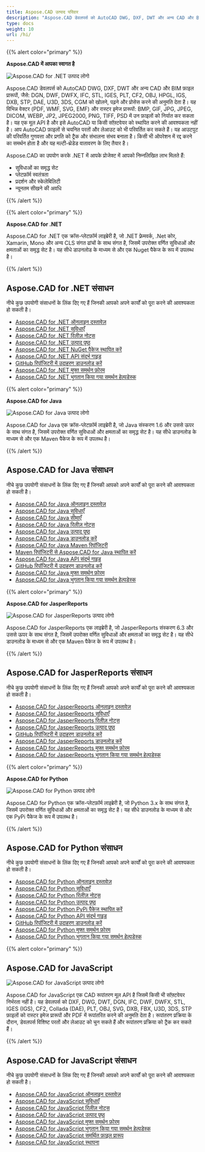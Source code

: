 ```yaml
---
title: Aspose.CAD उत्पाद परिवार
description: "Aspose.CAD डेवलपर्स को AutoCAD DWG, DXF, DWT और अन्य CAD और BIM फ़ाइल प्रारूपों, जैसे: DGN, DWF, DWFX, IFC, STL, IGES, PLT, CF2, OBJ, HPGL, IGS, DXB, STP, DAE, U3D, 3DS, CGM को खोलने, पढ़ने और प्रोसेस करने की अनुमति देता है।"
type: docs
weight: 10
url: /hi/
---
```


{{% alert color="primary" %}}

**Aspose.CAD में आपका स्वागत है**

![Aspose.CAD for .NET उत्पाद लोगो](/_assets/home_1.png)

Aspose.CAD डेवलपर्स को AutoCAD DWG, DXF, DWT और अन्य CAD और BIM फ़ाइल प्रारूपों, जैसे: DGN, DWF, DWFX, IFC, STL, IGES, PLT, CF2, OBJ, HPGL, IGS, DXB, STP, DAE, U3D, 3DS, CGM को खोलने, पढ़ने और प्रोसेस करने की अनुमति देता है। यह विभिन्न वेक्टर (PDF, WMF, SVG, EMF) और रास्टर इमेज प्रारूपों: BMP, GIF, JPG, JPEG, DICOM, WEBP, JP2, JPEG2000, PNG, TIFF, PSD में उन फ़ाइलों को निर्यात कर सकता है। यह एक मूल API है और इसे AutoCAD या किसी सॉफ़्टवेयर को स्थापित करने की आवश्यकता नहीं है। आप AutoCAD फ़ाइलों से चयनित परतों और लेआउट को भी परिवर्तित कर सकते हैं।
यह आउटपुट की परिवर्तित गुणवत्ता और प्रगति को ट्रैक और संभालना संभव बनाता है। किसी भी ऑपरेशन में रद्द करने का समर्थन होता है और यह मल्टी-थ्रेडेड वातावरण के लिए तैयार है।

Aspose.CAD का उपयोग करके .NET में आपके प्रोजेक्ट में आपको निम्नलिखित लाभ मिलते हैं:

- सुविधाओं का समृद्ध सेट
- प्लेटफ़ॉर्म स्वतंत्रता
- प्रदर्शन और स्केलेबिलिटी
- न्यूनतम सीखने की अवधि

{{% /alert %}}

{{% alert color="primary" %}}

**Aspose.CAD for .NET**

Aspose.CAD for .NET एक क्रॉस-प्लेटफ़ॉर्म लाइब्रेरी है, जो .NET फ़्रेमवर्क, .Net कोर, Xamarin, Mono और अन्य CLS संगत ढांचों के साथ संगत है, जिसमें उपरोक्त वर्णित सुविधाओं और क्षमताओं का समृद्ध सेट है। यह सीधे डाउनलोड के माध्यम से और एक Nuget पैकेज के रूप में उपलब्ध है।

{{% /alert %}}

## **Aspose.CAD for .NET संसाधन**

नीचे कुछ उपयोगी संसाधनों के लिंक दिए गए हैं जिनकी आपको अपने कार्यों को पूरा करने की आवश्यकता हो सकती है।

- [Aspose.CAD for .NET ऑनलाइन दस्तावेज़](/hi/cad/net/)
- [Aspose.CAD for .NET सुविधाएँ](/hi/cad/net/product-overview/#advanced-api-features)
- [Aspose.CAD for .NET रिलीज़ नोट्स](https://releases.aspose.com/cad/net/release-notes/)
- [Aspose.CAD for .NET उत्पाद पृष्ठ](https://products.aspose.com/cad/net/)
- [Aspose.CAD for .NET NuGet पैकेज स्थापित करें](https://www.nuget.org/packages/Aspose.CAD/)
- [Aspose.CAD for .NET API संदर्भ गाइड](https://reference.aspose.com/cad/net)
- [GitHub रिपॉजिटरी में उदाहरण डाउनलोड करें](https://github.com/aspose-cad/Aspose.CAD-for-.NET)
- [Aspose.CAD for .NET मुफ्त समर्थन फ़ोरम](https://forum.aspose.com/c/cad/19)
- [Aspose.CAD for .NET भुगतान किया गया समर्थन हेल्पडेस्क](https://helpdesk.aspose.com/)

{{% alert color="primary" %}}

**Aspose.CAD for Java**

![Aspose.CAD for Java उत्पाद लोगो](/_assets/home_2.png)

Aspose.CAD for Java एक क्रॉस-प्लेटफ़ॉर्म लाइब्रेरी है, जो Java संस्करण 1.6 और उससे ऊपर के साथ संगत है, जिसमें उपरोक्त वर्णित सुविधाओं और क्षमताओं का समृद्ध सेट है। यह सीधे डाउनलोड के माध्यम से और एक Maven पैकेज के रूप में उपलब्ध है।

{{% /alert %}}

## **Aspose.CAD for Java संसाधन**

नीचे कुछ उपयोगी संसाधनों के लिंक दिए गए हैं जिनकी आपको अपने कार्यों को पूरा करने की आवश्यकता हो सकती है।

- [Aspose.CAD for Java ऑनलाइन दस्तावेज़](/hi/cad/java/)
- [Aspose.CAD for Java सुविधाएँ](/hi/cad/java/product-overview/#advanced-api-features)
- [Aspose.CAD for Java सीमाएँ](/hi/cad/java/product-overview/#not-yet-supported)
- [Aspose.CAD for Java रिलीज़ नोट्स](https://releases.aspose.com/cad/java/release-notes/)
- [Aspose.CAD for Java उत्पाद पृष्ठ](https://products.aspose.com/cad/java/)
- [Aspose.CAD for Java डाउनलोड करें](https://releases.aspose.com/cad/java/)
- [Aspose.CAD for Java Maven रिपॉजिटरी](https://releases.aspose.com/java/repo/com/aspose/aspose-cad/)
- [Maven रिपॉजिटरी से Aspose.CAD for Java स्थापित करें](/hi/cad/java/installation/)
- [Aspose.CAD for Java API संदर्भ गाइड](https://reference.aspose.com/cad/java)
- [GitHub रिपॉजिटरी में उदाहरण डाउनलोड करें](https://github.com/aspose-cad/Aspose.CAD-for-Java)
- [Aspose.CAD for Java मुफ्त समर्थन फ़ोरम](https://forum.aspose.com/c/cad/19)
- [Aspose.CAD for Java भुगतान किया गया समर्थन हेल्पडेस्क](https://helpdesk.aspose.com/)

{{% alert color="primary" %}}

**Aspose.CAD for JasperReports**

![Aspose.CAD for JasperReports उत्पाद लोगो](/_assets/home_3.png)

Aspose.CAD for JasperReports एक लाइब्रेरी है, जो JasperReports संस्करण 6.3 और उससे ऊपर के साथ संगत है, जिसमें उपरोक्त वर्णित सुविधाओं और क्षमताओं का समृद्ध सेट है। यह सीधे डाउनलोड के माध्यम से और एक Maven पैकेज के रूप में उपलब्ध है।

{{% /alert %}}

## **Aspose.CAD for JasperReports संसाधन**

नीचे कुछ उपयोगी संसाधनों के लिंक दिए गए हैं जिनकी आपको अपने कार्यों को पूरा करने की आवश्यकता हो सकती है।

- [Aspose.CAD for JasperReports ऑनलाइन दस्तावेज़](/hi/cad/jasperreports/)
- [Aspose.CAD for JasperReports सुविधाएँ](/hi/cad/jasperreports/features-overview/)
- [Aspose.CAD for JasperReports रिलीज़ नोट्स](https://releases.aspose.com/cad/jasperreports/release-notes/)
- [Aspose.CAD for JasperReports उत्पाद पृष्ठ](https://products.aspose.com/cad/jasperreports/)
- [GitHub रिपॉजिटरी में उदाहरण डाउनलोड करें](https://github.com/aspose-cad/Aspose.CAD-for-JasperReports)
- [Aspose.CAD for JasperReports डाउनलोड करें](https://downloads.aspose.com/cad/jasperreports)
- [Aspose.CAD for JasperReports मुफ्त समर्थन फ़ोरम](https://forum.aspose.com/c/cad/19)
- [Aspose.CAD for JasperReports भुगतान किया गया समर्थन हेल्पडेस्क](https://helpdesk.aspose.com/)

{{% alert color="primary" %}}

**Aspose.CAD for Python**

![Aspose.CAD for Python उत्पाद लोगो](/_assets/home_4.png)

Aspose.CAD for Python एक क्रॉस-प्लेटफ़ॉर्म लाइब्रेरी है, जो Python 3.x के साथ संगत है, जिसमें उपरोक्त वर्णित सुविधाओं और क्षमताओं का समृद्ध सेट है। यह सीधे डाउनलोड के माध्यम से और एक PyPi पैकेज के रूप में उपलब्ध है।

{{% /alert %}}

## **Aspose.CAD for Python संसाधन**

नीचे कुछ उपयोगी संसाधनों के लिंक दिए गए हैं जिनकी आपको अपने कार्यों को पूरा करने की आवश्यकता हो सकती है।

- [Aspose.CAD for Python ऑनलाइन दस्तावेज़](/hi/cad/python-net/)
- [Aspose.CAD for Python सुविधाएँ](/hi/cad/python-net/product-overview/#advanced-api-features)
- [Aspose.CAD for Python रिलीज़ नोट्स](https://releases.aspose.com/cad/python-net/release-notes/)
- [Aspose.CAD for Python उत्पाद पृष्ठ](https://products.aspose.com/cad/python-net/)
- [Aspose.CAD for Python PyPi पैकेज स्थापित करें](https://pypi.org/project/aspose-cad/)
- [Aspose.CAD for Python API संदर्भ गाइड](https://reference.aspose.com/cad/python-net)
- [GitHub रिपॉजिटरी में उदाहरण डाउनलोड करें](https://github.com/aspose-cad/Aspose.CAD-for-Python)
- [Aspose.CAD for Python मुफ्त समर्थन फ़ोरम](https://forum.aspose.com/c/cad/19)
- [Aspose.CAD for Python भुगतान किया गया समर्थन हेल्पडेस्क](https://helpdesk.aspose.com/)

{{% alert color="primary" %}}

## **Aspose.CAD for JavaScript**

![Aspose.CAD for JavaScript उत्पाद लोगो](/_assets/home_5.png)

Aspose.CAD for JavaScript एक CAD रूपांतरण मूल API है जिसमें किसी भी सॉफ़्टवेयर निर्भरता नहीं है। यह डेवलपर्स को DXF, DWG, DWT, DGN, IFC, DWF, DWFX, STL, IGES (IGS), CF2, Collada (DAE), PLT, OBJ, SVG, DXB, FBX, U3D, 3DS, STP फ़ाइलों को रास्टर इमेज प्रारूपों और PDF में रूपांतरित करने की अनुमति देता है।
रूपांतरण प्रक्रिया के दौरान, डेवलपर्स विशिष्ट परतों और लेआउट को चुन सकते हैं और रूपांतरण प्रक्रिया को ट्रैक कर सकते हैं।

{{% /alert %}}

## **Aspose.CAD for JavaScript संसाधन**

नीचे कुछ उपयोगी संसाधनों के लिंक दिए गए हैं जिनकी आपको अपने कार्यों को पूरा करने की आवश्यकता हो सकती है।

- [Aspose.CAD for JavaScript ऑनलाइन दस्तावेज़](/hi/cad/javascript-net/)
- [Aspose.CAD for JavaScript सुविधाएँ](/hi/cad/javascript-net/features/)
- [Aspose.CAD for JavaScript रिलीज़ नोट्स](https://releases.aspose.com/cad/javascript-net/release-notes/)
- [Aspose.CAD for JavaScript उत्पाद पृष्ठ](https://products.aspose.com/cad/javascript-net/)
- [Aspose.CAD for JavaScript मुफ्त समर्थन फ़ोरम](https://forum.aspose.com/c/cad/19)
- [Aspose.CAD for JavaScript भुगतान किया गया समर्थन हेल्पडेस्क](https://helpdesk.aspose.com/)
- [Aspose.CAD for JavaScript समर्थित फ़ाइल प्रारूप](/hi/cad/javascript-net/supported-file-formats/)
- [Aspose.CAD for JavaScript स्थापना](/hi/cad/javascript-net/installation/)
